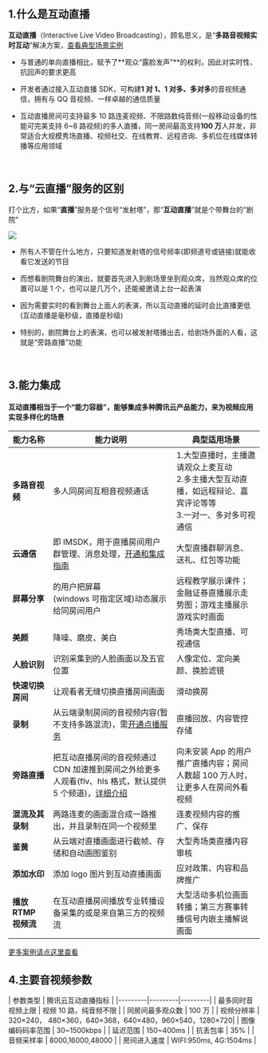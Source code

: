 ##  1.什么是互动直播

**互动直播**（Interactive Live Video Broadcasting），顾名思义，是“**多路音视频实时互动**”解决方案，[查看典型场景实例](https://cloud.tencent.com/doc/product/268/3160)

- 与普通的单向直播相比，赋予了**观众“露脸发声”**的权利，因此对实时性、抗回声的要求更高

- 开发者通过接入互动直播 SDK，可构建**1 对 1、1 对多、多对多**的音视频通信，拥有与 QQ 音视频、一样卓越的通信质量

- 互动直播房间可支持最多 10 路连麦视频、不限路数纯音频(一般移动设备的性能可完美支持 6~8 路视频)的多人直播，同一房间最高支持**100 万**人并发，非常适合大规模秀场直播、视频社交、在线教育、远程咨询、多机位在线媒体转播等应用领域
</br>



## 2.与“云直播”服务的区别

打个比方，如果“**直播**”服务是个信号“发射塔”，那“**互动直播**”就是个带舞台的“剧院”

![](//mccdn.qcloud.com/static/img/684a6a66a62cb830c9cfb29848987210/image.png)

- 所有人不管在什么地方，只要知道发射塔的信号频率(即频道号或链接)就能收看它发送的节目

- 而想看剧院舞台的演出，就要首先进入到剧场里坐到观众席，当然观众席的位置可以是 1 个，也可以是几万个，还能被邀请上台一起表演

- 因为需要实时的看到舞台上面人的表演，所以互动直播的延时会比直播更低(互动直播是毫秒级，直播是秒级)

- 特别的，剧院舞台上的表演，也可以被发射塔播出去，给剧场外面的人看，这就是“旁路直播”功能
 </br>



## 3.能力集成

#### 互动直播相当于一个“能力容器”，能够集成多种腾讯云产品能力，来为视频应用实现多样化的场景

| 能力名称 | 能力说明 | 典型适用场景 |
|---------|---------|---------|
| **多路音视频** | 多人同房间互相音视频通话 | 1.大型直播时，主播邀请观众上麦互动</br>2.多主播大型互动直播，如远程辩论、嘉宾评论等等</br>3.一对一、多对多可视通信 |
| **云通信** | 即 IMSDK，用于直播房间用户群管理、消息处理，[开通和集成指南](https://cloud.tencent.com/doc/product/269/3794) | 大型直播群聊消息、送礼、红包等功能 |
| **屏幕分享** | 的用户把屏幕</br>(windows 可指定区域)动态展示给同房间用户 | 远程教学展示课件；金融证券直播展示走势图；游戏主播展示游戏实时画面 |
| **美颜** | 降噪、磨皮、美白 | 秀场类大型直播、可视通信 |
| **人脸识别** | 识别采集到的人脸画面以及五官位置 | 人像定位、定向美颜、换脸滤镜 |
| **快速切换房间** | 让观看者无缝切换直播房间画面 | 滑动换房 |
| **录制** | 从云端录制房间的音视频内容(暂不支持多路混流)，需[开通点播服务](http://console.cloud.tencent.com/video/portal) | 直播回放、内容管控存储 |
| **旁路直播** | 把互动直播房间的音视频通过 CDN 加速推到房间之外给更多人观看(flv、hls 格式，默认提供 5 个频道)，[详细介绍](https://cloud.tencent.com/document/product/268/7612) | 向未安装 App 的用户推广直播内容；房间人数超 100 万人时，让更多人在房间外看视频 |
| **混流及其录制** | 两路连麦的画面混合成一路推出，并且录制在同一个视频里 | 连麦视频内容的推广、保存 | 
| **鉴黄** | 从云端对直播画面进行截帧、存储和自动画图鉴别 | 大型秀场类直播内容审核 |
| **添加水印** | 添加 logo 图片到互动直播画面 | 应对政策、内容和品牌推广 |
| **播放 RTMP 视频流** | 在互动直播房间播放专业转播设备采集的或是来自第三方的视频流 | 大型活动多机位画面转播；第三方赛事转播信号内嵌主播解说画面 |

[更多案例请点这里查看](https://cloud.tencent.com/doc/product/268/3160)

## 4.主要音视频参数

| 参数类型 | 腾讯云互动直播指标 |
|---------|---------|---------|
| 最多同时音视频上限 | 视频 10 路，纯音频不限 |
| 同房间最多观众数 | 100 万 |
| 视频分辨率 | 320×240， 480×360，640×368，640×480，960×540，1280×720|
| 图像编码码率范围 | 30~1500kbps |
| 延迟范围 | 150~400ms |
| 抗丢包率 | 35% |
| 音频采样率 | 8000,16000,48000 |
| 房间进入速度 | WIFI:950ms, 4G:1504ms |















